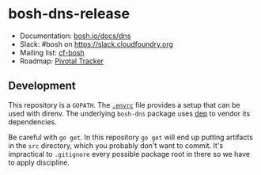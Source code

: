 # bosh-dns-release

* Documentation: [bosh.io/docs/dns](https://bosh.io/docs/dns.html)
* Slack: #bosh on <https://slack.cloudfoundry.org>
* Mailing list: [cf-bosh](https://lists.cloudfoundry.org/pipermail/cf-bosh)
* Roadmap: [Pivotal Tracker](https://www.pivotaltracker.com/n/projects/956238)

## Development

This repository is a `GOPATH`. The [`.envrc`](.envrc) file provides a setup that can be used with direnv. The underlying `bosh-dns` package uses [dep](https://github.com/golang/dep) to vendor its dependencies.

Be careful with `go get`. In this repository `go get` will end up putting artifacts in the `src` directory, which you probably don't want to commit. It's impractical to `.gitignore` every possible package root in there so we have to apply discipline.
